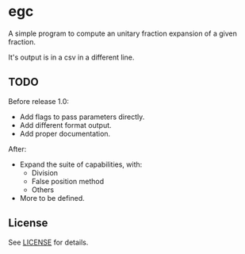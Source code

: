 # egc

A simple program to compute an unitary fraction expansion of a given fraction.

It's output is in a csv in a different line.

## TODO

Before release 1.0:

- Add flags to pass parameters directly.
- Add different format output.
- Add proper documentation.

After:
- Expand the suite of capabilities, with:
    + Division
    + False position method
    + Others
- More to be defined.

## License

See [LICENSE](LICENSE) for details.
